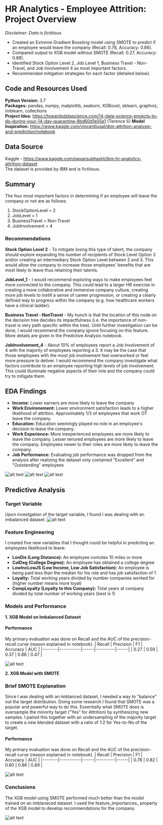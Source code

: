 # HR Analytics - Employee Attrition: Project Overview
*Disclaimer: Data is fictitious*

- Created an Extreme Gradient Boosting model using SMOTE to predict if an employee would leave the company (Recall: 0.78, Accuracy: 0.86).
- Compared output to XGB model without SMOTE (Recall: 0.27, Accuracy: 0.88).
- Identified Stock Option Level 2, Job Level 1, Business Travel - Non-Travel, and Job Involvement 4 as most important factors.
- Recommended mitigation strategies for each factor (detailed below).

## Code and Resources Used
**Python Version:** 3.7 \
**Packages:** pandas, numpy, matplotlib, seaborn, XGBoost, sklearn, graphviz, imblearn, collections\
**Project Idea:** https://towardsdatascience.com/14-data-science-projects-to-do-during-your-14-day-quarantine-8bd60d1e55e1 (Terence S)
**Model Inspiration:** https://www.kaggle.com/vincentlugat/ibm-attrition-analysis-and-prediction/notebook

## Data Source
Kaggle - https://www.kaggle.com/pavansubhasht/ibm-hr-analytics-attrition-dataset \
The dataset is provided by IBM and is fictitious.

## Summary
The four most important factors in determining if an employee will leave the company or not are as follows:
1. StockOptionLevel = 2
2. JobLevel = 1
3. BusinessTravel = Non-Travel
4. JobInvolvement = 4

### Recommendations
**Stock Option Level 2** - To mitigate losing this type of talent, the company should explore expanding the number of recipients of Stock Level Option 3 and/or creating an intermediary Stock Option Level between 2 and 3. This would allow the company to increase those employees' benefits that are most likely to leave thus retaining their talents.

**JobLevel_1** - I would recommend exploring ways to make employees feel more connected to the company. This could lead to a larger HR exercise in creating a more collaborative and immersive company culture, creating more job levels to instill a sense of career progression, or creating a clearly defined way to progress within the company (e.g. how healthcare workers have a clinical ladder).

**Business Travel - NonTravel** - My hunch is that the location of this node on the decision tree decides its impactfulness (i.e. the importance of non-travel is very path specific within the tree). Until further investigation can be done, I would recommend the company ignore focusing on this feature. More details are given in the Predictive Analysis notebook.

**JobInvolvement_4** - About 10% of employees report a Job Involvement of 4 with the majority of employees reporting a 3. It may be the case that those employees with the most job involvement feel overworked or feel more pressure to deliver. I would recommend the company investigate what factors contribute to an employee reporting high levels of job involvement. This could illuminate negative aspects of their role and the company could try to mitigate them.

## EDA Findings
- **Income:** Lower earners are more likely to leave the company
- **Work Environement:** Lower environment satisfaction leads to a higher likelihood of attrition. Approximately 1/3 of employees that work OT leave the company.
- **Education:** Education seemingly played no role in an employee's decision to leave the company.
- **Work Experience:** More inexperienced employees are more likely to leave the company. Lesser tenured employees are more likely to leave the company. Employees newer to their roles are more likely to leave the company.
- **Job Performance:** Evaluating job performance was dropped from the analysis after realizing the dataset only contained "Excellent" and "Outstanding" employees

![alt text](https://github.com/nkrajew/hr_attrition_proj/blob/master/inc_attrit.PNG "Income and Attrition")
![alt text](https://github.com/nkrajew/hr_attrition_proj/blob/master/env_sat.PNG "Environment and Attrition")
![alt text](https://github.com/nkrajew/hr_attrition_proj/blob/master/attrit_by_tenure.PNG "Tenure and Attrition")

## Predictive Analysis
### Target Variable
Upon investgation of the target variable, I found I was dealing with an imbalanced dataset.
![alt text](https://github.com/nkrajew/hr_attrition_proj/blob/master/imbalanced.PNG "Imbalanced Target")

### Feature Engineering
I created five new variables that I thought could be helpful in predicting an employees likelihood to leave:
- **LonDis (Long Distance):** An employee comutes 10 miles or more
- **ColDeg (College Degree):** An employee has obtained a college degree
- **LowIncLowJS (Low Income, Low Job Satisfaction):** An employee is being paid less than the median for his role and has job satisfaction of 1
- **Loyalty:** Total working years divided by number companies worked for (higher number means more loyal)
- **CompLoyalty (Loyalty to this Company):** Total years at company divided by total number of working years (best is 1)

### Models and Performance
**1. XGB Model on Imbalanced Dataset**
#### Performance
My primary evaluation was done on Recall and the AUC of the precision-recall curve (reason explained in notebook).
| Recall | Precision | F1   | Accuracy | AUC  |
|--------|-----------|------|----------|------|
| 0.27   | 0.59      | 0.37 | 0.88     | 0.47 |

![alt text](https://github.com/nkrajew/hr_attrition_proj/blob/master/xgb_curve.PNG "XGB Curve")

**2. XGB Model with SMOTE**
### Brief SMOTE Explanation
Since I was dealing with an imblanced dataset, I needed a way to "balance" out the target distribution. Doing some research I found that SMOTE was a popular and powerful way to do this. Essentially what SMOTE does is oversample the minority target ("Yes" for Attrition) by synthesizing new samples. I paired this together with an undersampling of the majority target to create a new blended dataset with a ratio of 1:2 for Yes-to-No of the target.  

#### Performance
My primary evaluation was done on Recall and the AUC of the precision-recall curve (reason explained in notebook).
| Recall | Precision | F1   | Accuracy | AUC  |
|--------|-----------|------|----------|------|
| 0.78   | 0.82      | 0.80 | 0.86     | 0.89 |

![alt text](https://github.com/nkrajew/hr_attrition_proj/blob/master/xgb_smote_curve.PNG "SMOTE Curve")

### Conclusions
The XGB model using SMOTE performed much better than the model trained on an imblanaced dataset. I used the feature_importances_ property of the XGB model to develop recommendations for the company.

![alt text](https://github.com/nkrajew/hr_attrition_proj/blob/master/xgb_fi_smote.PNG "FI SMOTE")
